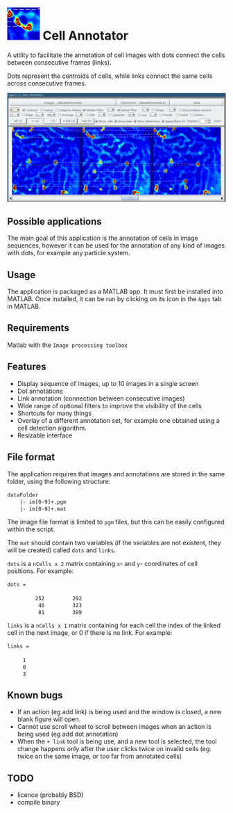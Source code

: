 ![cell annotator logo](thumbnail.png "Cell Annotator") Cell Annotator
===================================

A utility to facilitate the annotation of cell images with dots connect the cells between consecutive frames (links).

Dots represent the centroids of cells, while links connect the same cells across consecutive frames.

![cell annotator screenshot](screenshot.png "Cell Annotator")

## Possible applications

The main goal of this application is the annotation of cells in image sequences, however it can be used for the annotation of any kind of images with dots, for example any particle system.

## Usage

The application is packaged as a MATLAB app. It must first be installed into MATLAB. Once installed, it can be run by clicking on its icon in the `Apps` tab in MATLAB.

## Requirements

Matlab with the `Image processing toolbox`

## Features

* Display sequence of images, up to 10 images in a single screen
* Dot annotations
* Link annotation (connection between consecutive images)
* Wide range of optional filters to improve the visibility of the cells
* Shortcuts for many things
* Overlay of a different annotation set, for example one obtained using a cell detection algorithm.
* Resizable interface

## File format

The application requires that images and annotations are stored in the same folder, using the following structure:

```
dataFolder
	|- im[0-9]+.pgm 
	|- im[0-9]+.mat
```
The image file format is limited to `pgm` files, but this can be easily configured within the script.

The `mat` should contain two variables (if the variables are not existent, they will be created) called `dots` and `links`.

`dots` is a `nCells x 2` matrix containing `x`- and `y`- coordinates of cell positions. For example:
```
dots =

         252         292
          46         323
          81         399
```

`links` is a `nCells x 1` matrix containing for each cell the index of the linked cell in the next image, or 0 if there is no link. For example:

```
links =

     1
     0
     3
```

## Known bugs

* If an action (eg add link) is being used and the window is closed, a new blank figure will open.
* Cannot use scroll wheel to scroll between images when an action is being used (eg add dot annotation)
* When the `+ link` tool is being use, and a new tool is selected, the tool change happens only after the user clicks twice on invalid cells (eg. twice on the same image, or too far from annotated cells)

## TODO

* licence (probably BSD)
* compile binary